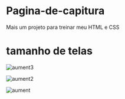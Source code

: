 # Pagina-de-capitura
Mais um projeto para treinar meu HTML e CSS

#  tamanho de telas
![aument3](https://user-images.githubusercontent.com/101673432/174418376-9c1723c2-f410-446f-ae05-5d5de18242c7.png) 




![aument2](https://user-images.githubusercontent.com/101673432/174418432-a0ca2234-77e1-454c-bd17-df225c4bfdc2.png)



![aument](https://user-images.githubusercontent.com/101673432/174418551-9f296940-8aab-4886-a964-6b8104999d69.png)

